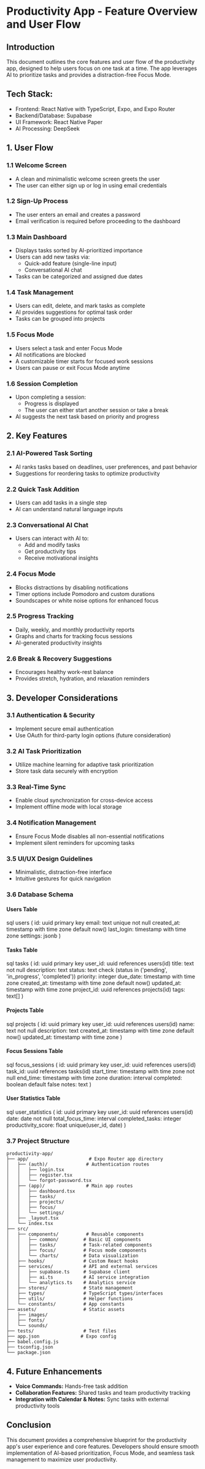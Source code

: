 # Productivity App - Feature Overview and User Flow

## Introduction
This document outlines the core features and user flow of the productivity app, designed to help users focus on one task at a time. The app leverages AI to prioritize tasks and provides a distraction-free Focus Mode.

## Tech Stack:
- Frontend: React Native with TypeScript, Expo, and Expo Router
- Backend/Database: Supabase
- UI Framework: React Native Paper
- AI Processing: DeepSeek

## 1. User Flow

### 1.1 Welcome Screen
* A clean and minimalistic welcome screen greets the user
* The user can either sign up or log in using email credentials

### 1.2 Sign-Up Process
* The user enters an email and creates a password
* Email verification is required before proceeding to the dashboard

### 1.3 Main Dashboard
* Displays tasks sorted by AI-prioritized importance
* Users can add new tasks via:
  * Quick-add feature (single-line input)
  * Conversational AI chat
* Tasks can be categorized and assigned due dates

### 1.4 Task Management
* Users can edit, delete, and mark tasks as complete
* AI provides suggestions for optimal task order
* Tasks can be grouped into projects

### 1.5 Focus Mode
* Users select a task and enter Focus Mode
* All notifications are blocked
* A customizable timer starts for focused work sessions
* Users can pause or exit Focus Mode anytime

### 1.6 Session Completion
* Upon completing a session:
  * Progress is displayed
  * The user can either start another session or take a break
* AI suggests the next task based on priority and progress

## 2. Key Features

### 2.1 AI-Powered Task Sorting
* AI ranks tasks based on deadlines, user preferences, and past behavior
* Suggestions for reordering tasks to optimize productivity

### 2.2 Quick Task Addition
* Users can add tasks in a single step
* AI can understand natural language inputs

### 2.3 Conversational AI Chat
* Users can interact with AI to:
  * Add and modify tasks
  * Get productivity tips
  * Receive motivational insights

### 2.4 Focus Mode
* Blocks distractions by disabling notifications
* Timer options include Pomodoro and custom durations
* Soundscapes or white noise options for enhanced focus

### 2.5 Progress Tracking
* Daily, weekly, and monthly productivity reports
* Graphs and charts for tracking focus sessions
* AI-generated productivity insights

### 2.6 Break & Recovery Suggestions
* Encourages healthy work-rest balance
* Provides stretch, hydration, and relaxation reminders

## 3. Developer Considerations

### 3.1 Authentication & Security
* Implement secure email authentication
* Use OAuth for third-party login options (future consideration)

### 3.2 AI Task Prioritization
* Utilize machine learning for adaptive task prioritization
* Store task data securely with encryption

### 3.3 Real-Time Sync
* Enable cloud synchronization for cross-device access
* Implement offline mode with local storage

### 3.4 Notification Management
* Ensure Focus Mode disables all non-essential notifications
* Implement silent reminders for upcoming tasks

### 3.5 UI/UX Design Guidelines
* Minimalistic, distraction-free interface
* Intuitive gestures for quick navigation

### 3.6 Database Schema

#### Users Table

sql
users (
id: uuid primary key
email: text unique not null
created_at: timestamp with time zone default now()
last_login: timestamp with time zone
settings: jsonb
)

#### Tasks Table

sql
tasks (
id: uuid primary key
user_id: uuid references users(id)
title: text not null
description: text
status: text check (status in ('pending', 'in_progress', 'completed'))
priority: integer
due_date: timestamp with time zone
created_at: timestamp with time zone default now()
updated_at: timestamp with time zone
project_id: uuid references projects(id)
tags: text[]
)

#### Projects Table

sql
projects (
id: uuid primary key
user_id: uuid references users(id)
name: text not null
description: text
created_at: timestamp with time zone default now()
updated_at: timestamp with time zone
)

#### Focus Sessions Table

sql
focus_sessions (
id: uuid primary key
user_id: uuid references users(id)
task_id: uuid references tasks(id)
start_time: timestamp with time zone not null
end_time: timestamp with time zone
duration: interval
completed: boolean default false
notes: text
)

#### User Statistics Table

sql
user_statistics (
id: uuid primary key
user_id: uuid references users(id)
date: date not null
total_focus_time: interval
completed_tasks: integer
productivity_score: float
unique(user_id, date)
)

### 3.7 Project Structure
```
productivity-app/
├── app/                      # Expo Router app directory
│   ├── (auth)/              # Authentication routes
│   │   ├── login.tsx
│   │   ├── register.tsx
│   │   └── forgot-password.tsx
│   ├── (app)/               # Main app routes
│   │   ├── dashboard.tsx
│   │   ├── tasks/
│   │   ├── projects/
│   │   ├── focus/
│   │   └── settings/
│   ├── _layout.tsx
│   └── index.tsx
├── src/
│   ├── components/          # Reusable components
│   │   ├── common/         # Basic UI components
│   │   ├── tasks/          # Task-related components
│   │   ├── focus/          # Focus mode components
│   │   └── charts/         # Data visualization
│   ├── hooks/              # Custom React hooks
│   ├── services/           # API and external services
│   │   ├── supabase.ts     # Supabase client
│   │   ├── ai.ts           # AI service integration
│   │   └── analytics.ts    # Analytics service
│   ├── stores/             # State management
│   ├── types/              # TypeScript types/interfaces
│   ├── utils/              # Helper functions
│   └── constants/          # App constants
├── assets/                 # Static assets
│   ├── images/
│   ├── fonts/
│   └── sounds/
├── tests/                  # Test files
├── app.json               # Expo config
├── babel.config.js
├── tsconfig.json
└── package.json
```

## 4. Future Enhancements

* **Voice Commands:** Hands-free task addition
* **Collaboration Features:** Shared tasks and team productivity tracking
* **Integration with Calendar & Notes:** Sync tasks with external productivity tools

## Conclusion
This document provides a comprehensive blueprint for the productivity app's user experience and core features. Developers should ensure smooth implementation of AI-based prioritization, Focus Mode, and seamless task management to maximize user productivity.

